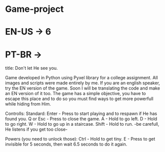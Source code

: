 # Game-project

# EN-US -> 6
# PT-BR -> 

title: Don't let He see you.

Game developed in Python using Pyxel library for a college assignment. 
All images and scripts were made entirely by me.
If you are an english speaker, try the EN version of the game. Soon I will be translating the code and make an EN version of it too.
The game has a simple objective, you have to escape this place and to do so you must find ways to get more powerfull while hiding from Him.

Controlls:
  Standard:
    Enter - Press to start playing and to respawn if He has found you.
    Q or Esc - Press to close the game.
    A - Hold to go left.
    D - Hold to go right.
    W - Hold to go up in a staircase.
    Shift - Hold to run. -be carefull, He listens if you get too close-

  Powers (you need to unlock those):
    Ctrl - Hold to get tiny.
    E - Press to get invisible for 5 seconds, then wait 6.5 seconds to do it again.
